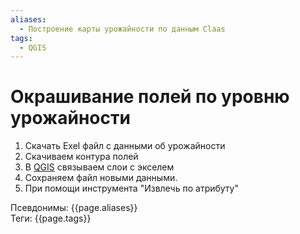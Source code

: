 ```yaml
---
aliases:
  - Построение карты урожайности по данным Claas
tags:
  - QGIS
---
```


# Окрашивание полей по уровню урожайности

1. Скачать Exel файл с данными об урожайности
2. Скачиваем контура полей
3. В [QGIS](QGIS.md) связываем слои с экселем
4. Сохраняем файл новыми данными.
5. При помощи инструмента "Извлечь по атрибуту" 

Псевдонимы: {{page.aliases}} <br>
Теги: {{page.tags}}